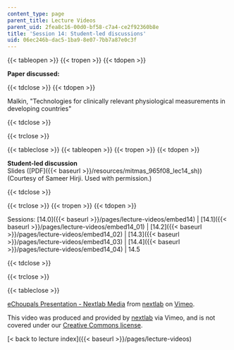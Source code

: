 ```yaml
---
content_type: page
parent_title: Lecture Videos
parent_uid: 2fea8c16-00d0-bf58-c7a4-ce2f92360b8e
title: 'Session 14: Student-led discussions'
uid: 06ec246b-dac5-1ba9-8e07-7bb7a87e0c3f
---
```


{{< tableopen >}}
{{< tropen >}}
{{< tdopen >}}


**Paper discussed:**


{{< tdclose >}}
{{< tdopen >}}


Malkin, "Technologies for clinically relevant physiological measurements in developing countries"


{{< tdclose >}}

{{< trclose >}}

{{< tableclose >}}
{{< tableopen >}}
{{< tropen >}}
{{< tdopen >}}


**Student-led discussion**  
Slides ([PDF]({{< baseurl >}}/resources/mitmas_965f08_lec14_sh)) (Courtesy of Sameer Hirji. Used with permission.)


{{< tdclose >}}

{{< trclose >}}
{{< tropen >}}
{{< tdopen >}}


Sessions: [14.0]({{< baseurl >}}/pages/lecture-videos/embed14) | [14.1]({{< baseurl >}}/pages/lecture-videos/embed14_01) | [14.2]({{< baseurl >}}/pages/lecture-videos/embed14_02) | [14.3]({{< baseurl >}}/pages/lecture-videos/embed14_03) | [14.4]({{< baseurl >}}/pages/lecture-videos/embed14_04) | 14.5


{{< tdclose >}}

{{< trclose >}}

{{< tableclose >}}

[eChoupals Presentation - Nextlab Media](https://vimeo.com/3240151) from [nextlab](https://vimeo.com/3240151) on [Vimeo](https://vimeo.com).

This video was produced and provided by [nextlab](http://vimeo.com/nextlab) via Vimeo, and is not covered under our [Creative Commons license](/terms/#cc).

[< back to lecture index]({{< baseurl >}}/pages/lecture-videos)